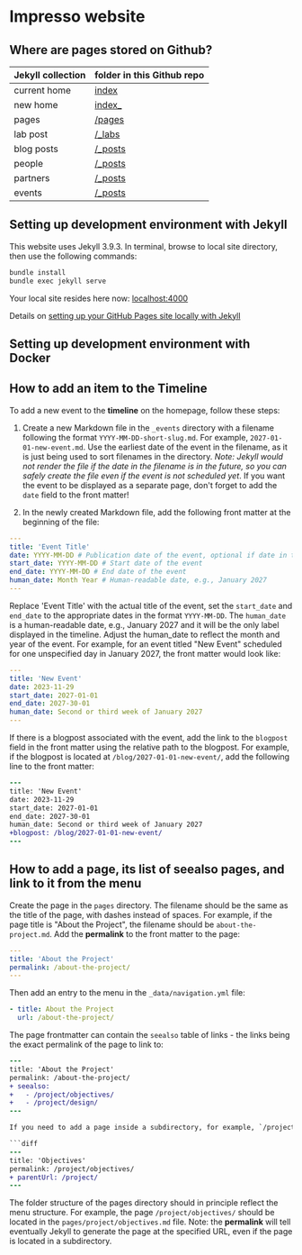 # Impresso website

## Where are pages stored on Github?

| Jekyll collection | folder in this Github repo                                                        |
| ----------------- | --------------------------------------------------------------------------------- |
| current home      | [index](https://github.com/impresso/impresso.github.io/blob/master/index.html)    |
| new home          | [index\_](https://github.com/impresso/impresso.github.io/blob/master/index_.html) |
| pages             | [/pages](https://github.com/impresso/impresso.github.io/tree/master/pages)        |
| lab post          | [/\_labs](https://github.com/impresso/impresso.github.io/tree/master/_labs)       |
| blog posts        | [/\_posts](https://github.com/impresso/impresso.github.io/tree/master/_posts)     |
| people            | [/\_posts](https://github.com/impresso/impresso.github.io/tree/master/_people)    |
| partners          | [/\_posts](https://github.com/impresso/impresso.github.io/tree/master/_partners)  |
| events            | [/\_posts](https://github.com/impresso/impresso.github.io/tree/master/_events)    |

## Setting up development environment with Jekyll

This website uses Jekyll 3.9.3.
In terminal, browse to local site directory, then use the following commands:

```bash
bundle install
bundle exec jekyll serve
```

Your local site resides here now: [localhost:4000](http://localhost:4000/)

Details on [setting up your GitHub Pages site locally with Jekyll](https://help.github.com/articles/setting-up-your-github-pages-site-locally-with-jekyll/)

## Setting up development environment with Docker

## How to add an item to the Timeline
To add a new event to the **timeline** on the homepage, follow these steps:

1. Create a new Markdown file in the `_events` directory with a filename following the format `YYYY-MM-DD-short-slug.md`. For example, `2027-01-01-new-event.md`. Use the earliest date of the event in the filename, as it is just being used to sort filenames in the directory. _Note: Jekyll would not render the file if the date in the filename is in the future, so you can safely create the file even if the event is not scheduled yet_. If you want the event to be displayed as a separate page, don't forget to add the `date` field to the front matter!

2. In the newly created Markdown file, add the following front matter at the beginning of the file:

```yaml
---
title: 'Event Title'
date: YYYY-MM-DD # Publication date of the event, optional if date in the filename refers to past date
start_date: YYYY-MM-DD # Start date of the event
end_date: YYYY-MM-DD # End date of the event
human_date: Month Year # Human-readable date, e.g., January 2027
---
```

Replace 'Event Title' with the actual title of the event, set the `start_date` and `end_date` to the appropriate dates in the format `YYYY-MM-DD`. The `human_date` is a human-readable date, e.g., January 2027 and it will be the only label displayed in the timeline.
Adjust the human_date to reflect the month and year of the event.
For example, for an event titled "New Event" scheduled for one unspecified day in January 2027, the front matter would look like:

```yaml
---
title: 'New Event'
date: 2023-11-29
start_date: 2027-01-01
end_date: 2027-30-01
human_date: Second or third week of January 2027
---
```

If there is a blogpost associated with the event, add the link to the `blogpost` field in the front matter using the relative path to the blogpost. For example, if the blogpost is located at `/blog/2027-01-01-new-event/`, add the following line to the front matter:

```diff
---
title: 'New Event'
date: 2023-11-29
start_date: 2027-01-01
end_date: 2027-30-01
human_date: Second or third week of January 2027
+blogpost: /blog/2027-01-01-new-event/
---
```

## How to add a page, its list of seealso pages, and link to it from the menu
Create the page in the `pages` directory. The filename should be the same as the title of the page, with dashes instead of spaces. For example, if the page title is "About the Project", the filename should be `about-the-project.md`. Add the **permalink** to the front matter to the page:

```yaml
---
title: 'About the Project'
permalink: /about-the-project/
---
```
Then add an entry to the menu in the `_data/navigation.yml` file:

```yaml
- title: About the Project
  url: /about-the-project/
```

The page frontmatter can contain the `seealso` table of links - the links being the exact permalink of the page to link to:

```diff
---
title: 'About the Project'
permalink: /about-the-project/
+ seealso:
+   - /project/objectives/
+   - /project/design/
---

If you need to add a page inside a subdirectory, for example, `/project/objectives/`, you need to add the `parentUrl` to the front matter of the page:

```diff
---
title: 'Objectives'
permalink: /project/objectives/
+ parentUrl: /project/
---
```
The folder structure of the pages directory should in principle reflect the menu structure. For example, the page `/project/objectives/` should be located in the `pages/project/objectives.md` file.
Note: the **permalink** will tell eventually Jekyll to generate the page at the specified URL, even if the page is located in a subdirectory.
